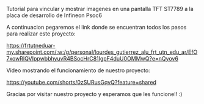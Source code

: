 Tutorial para vincular y mostrar imagenes en una pantalla TFT ST7789 a la placa de desarrollo de Infineon Psoc6

A continuacion pegaremos el link donde se encuentran todos los pasos para realizar este proyecto: 

https://frtutneduar-my.sharepoint.com/:w:/g/personal/lourdes_gutierrez_alu_frt_utn_edu_ar/EfO7xowRIQVIppwbbhyuvR4BSocHrC81IgpF4duU0OMMwQ?e=nQyov6 

Video mostrando el funcionamiento de nuestro proyecto: 

https://youtube.com/shorts/0zSURusGqvQ?feature=shared


Gracias por visitar nuestro proyecto y esperamos que les funcione!! :) 
